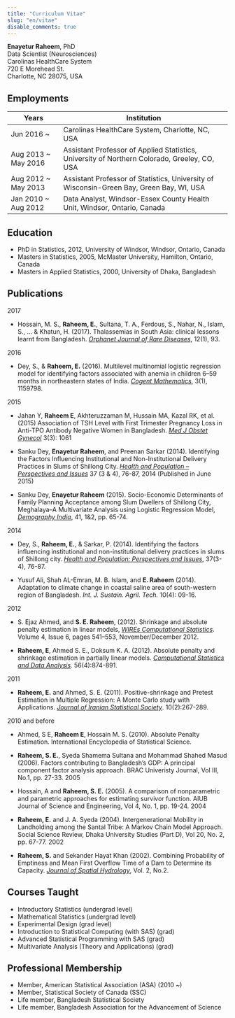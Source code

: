 ```yaml
---
title: "Curriculum Vitae"
slug: "en/vitae"
disable_comments: true
---
```


**Enayetur Raheem**, PhD <br>
Data Scientist (Neurosciences)<br>
Carolinas HealthCare System <br>
720 E Morehead St.<br>
Charlotte, NC 28075, USA

## Employments

 Years        | Institution  
 -------------| -----
 Jun 2016 ~    | Carolinas HealthCare System, Charlotte, NC, USA
 Aug 2013 ~ May 2016 | Assistant Professor of Applied Statistics, University of Northern Colorado, Greeley, CO, USA
 Aug 2012 ~ May 2013 | Assistant Professor of Statistics, University of Wisconsin-Green Bay, Green Bay, WI, USA
 Jan 2010 ~ Aug 2012 | Data Analyst, Windsor-Essex County Health Unit, Windsor, Ontario, Canada
 


## Education

* PhD in Statistics, 2012, University of Windsor, Windsor, Ontario, Canada
* Masters in Statistics, 2005, McMaster University, Hamilton, Ontario, Canada
* Masters in Applied Statistics, 2000, University of Dhaka, Bangladesh

## Publications


2017 

* Hossain, M. S., **Raheem, E.**, Sultana, T. A., Ferdous, S., Nahar, N., Islam, S., ... & Khatun, H. (2017). Thalassemias in South Asia: clinical lessons learnt from Bangladesh. [*Orphanet Journal of Rare Diseases*](https://ojrd.biomedcentral.com/articles/10.1186/s13023-017-0643-z), 12(1), 93.

2016

* Dey, S., & **Raheem, E.** (2016). Multilevel multinomial logistic regression model for identifying factors associated with anemia in children 6–59 months in northeastern states of India. [*Cogent Mathematics*](http://www.tandfonline.com/doi/full/10.1080/23311835.2016.1159798), 3(1), 1159798.

2015 

* Jahan Y, **Raheem E**, Akhteruzzaman M, Hussain MA, Kazal RK, et al. (2015) Association of TSH Level with First Trimester Pregnancy Loss in Anti-TPO Antibody Negative Women in Bangladesh. [*Med J Obstet Gynecol*](http://www.jscimedcentral.com/Obstetrics/obstetrics-3-1061.pdf) 3(3): 1061

* Sanku Dey, **Enayetur Raheem**, and Preenan Sarkar (2014). Identifying the Factors Influencing Institutional and Non-Institutional Delivery Practices in Slums of Shillong City. [*Health and Population – Perspectives and Issues*](http://medind.nic.in/hab/t14/i3/habt14i3p76.pdf) 37 (3 & 4), 76-87, 2014 (Published in June 2015)

* Sanku Dey, **Enayetur Raheem** (2015). Socio-Economic Determinants of Family Planning Acceptance among Slum Dwellers of Shillong City, Meghalaya–A Multivariate Analysis using Logistic Regression Model, [*Demography India*](https://www.researchgate.net/profile/Enayetur_Raheem/publication/283273293_Socio-Economic_Determinants_of_Family_Planning_Acceptance_among_Slum_Dwellers_of_Shillong_City_Meghalaya-A_Multivariate_Analysis_Using_Logistic_Regression_Model/links/563003f908ae76226de004ff/Socio-Economic-Determinants-of-Family-Planning-Acceptance-among-Slum-Dwellers-of-Shillong-City-Meghalaya-A-Multivariate-Analysis-Using-Logistic-Regression-Model.pdf), 41, 1\&2, pp. 65-74.


2014

* Dey, S., **Raheem, E.**, & Sarkar, P. (2014). Identifying the factors influencing institutional and non-institutional delivery practices in slums of Shillong city. [*Health and Population: Perspectives and Issues*](http://medind.nic.in/hab/t14/i3/habt14i3p76.pdf), 37(3-4), 76-87.

* Yusuf Ali, Shah AL-Emran, M. B. Islam, and **E. Raheem** (2014). Adaptation to climate change in coastal saline area of south-western region of Bangladesh. *Int. J. Sustain. Agril. Tech.* 10(4): 09-16.

2012

* S. Ejaz Ahmed, and **S. E. Raheem**, (2012). Shrinkage and absolute penalty estimation in linear models, [*WIREs Computational Statistics*](http://onlinelibrary.wiley.com/doi/10.1002/wics.1232/full). Volume 4, Issue 6, pages 541–553, November/December 2012.

* **Raheem, E**, Ahmed S. E., Doksum K. A. (2012). Absolute penalty and shrinkage estimation in partially linear models. [*Computational Statistics and Data Analysis*](http://dx.doi.org/10.1016/j.csda.2011.09.021). 56(4):874-891.

2011

* **Raheem, E.** and Ahmed, S. E. (2011). Positive-shrinkage and Pretest Estimation in Multiple Regression: A Monte Carlo study with Applications. [*Journal of Iranian Statistical Society*](http://jirss.irstat.ir/browse.php?a_id=166&sid=1&slc_lang=en). 10(2):267-289.

2010 and before

* Ahmed, S E, **Raheem E**, Hossain M. S. (2010). Absolute Penalty Estimation. International Encyclopedia of Statistical Science.

* **Raheem, S. E.**, Syeda Shamema Sultana and Mohammad Shahed Masud (2006). Factors contributing to Bangladesh’s GDP: A principal component factor analysis approach. BRAC Univeristy Journal, Vol III, No.1, pp. 27-33.
2005

* Hossain, A and **Raheem, S. E.** (2005). A comparison of nonparametric and parametric approaches for estimating survivor function. AIUB Journal of Science and Engineering, Vol 4, No. 1, pp. 19-24.
2004

* **Raheem, E.** and J. A. Syeda (2004). Intergenerational Mobility in Landholding among the Santal Tribe: A Markov Chain Model Approach. Social Science Review, Dhaka University Studies (Part D), Vol 20, No. 2, pp. 67-77.
2002

* **Raheem, S.** and Sekander Hayat Khan (2002). Combining Probability of Emptiness and Mean First Overflow Time of a Dam to Determine its Capacity. [*Journal of Spatial Hydrology*](http://www.spatialhydrology.net/index.php/JOSH/article/view/12/12), Vol. 2, No.2.

## Courses Taught

* Introductory Statistics (undergrad level)
* Mathematical Statistics (undergrad level)
* Experimental Design (grad level)
* Introduction to Statistical Computing (with SAS) (grad)
* Advanced Statistical Programming	with SAS (grad)
* Multivariate Analysis (Theory and Applications)	(grad)

## Professional Membership

- Member, American Statistical Association (ASA) (2010 ~)
- Member, Statistical Society of Canada (SSC)
- Life member, Bangladesh Statistical Society
- Life member, Bangladesh Association for the Advancement of Science



